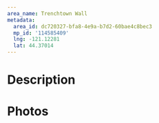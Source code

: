 ```yaml
---
area_name: Trenchtown Wall
metadata:
  area_id: dc720327-bfa8-4e9a-b7d2-60bae4c8bec3
  mp_id: '114585409'
  lng: -121.12281
  lat: 44.37014
---
```

# Description

# Photos

